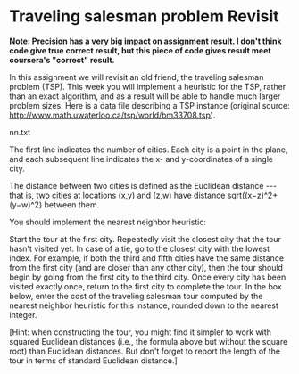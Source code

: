 # Traveling salesman problem Revisit

__Note: Precision has a very big impact on assignment result. I don't think code give true correct result, but this piece of code gives result meet coursera's "correct" result.__

In this assignment we will revisit an old friend, the traveling salesman problem (TSP). This week you will implement a heuristic for the TSP, rather than an exact algorithm, and as a result will be able to handle much larger problem sizes. Here is a data file describing a TSP instance (original source: http://www.math.uwaterloo.ca/tsp/world/bm33708.tsp).

nn.txt

The first line indicates the number of cities. Each city is a point in the plane, and each subsequent line indicates the x- and y-coordinates of a single city.

The distance between two cities is defined as the Euclidean distance --- that is, two cities at locations (x,y) and (z,w) have distance sqrt((x−z)^2+(y−w)^2) between them.

You should implement the nearest neighbor heuristic:

Start the tour at the first city.
Repeatedly visit the closest city that the tour hasn't visited yet. In case of a tie, go to the closest city with the lowest index. For example, if both the third and fifth cities have the same distance from the first city (and are closer than any other city), then the tour should begin by going from the first city to the third city.
Once every city has been visited exactly once, return to the first city to complete the tour.
In the box below, enter the cost of the traveling salesman tour computed by the nearest neighbor heuristic for this instance, rounded down to the nearest integer.

[Hint: when constructing the tour, you might find it simpler to work with squared Euclidean distances (i.e., the formula above but without the square root) than Euclidean distances. But don't forget to report the length of the tour in terms of standard Euclidean distance.]

